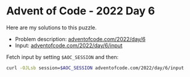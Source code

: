 # Advent of Code - 2022 Day 6
Here are my solutions to this puzzle.

* Problem description: [adventofcode.com/2022/day/6](https://adventofcode.com/2022/day/6)
* Input: [adventofcode.com/2022/day/6/input](https://adventofcode.com/2022/day/6/input)

Fetch input by setting `$AOC_SESSION` and then:
```bash
curl -OJLsb session=$AOC_SESSION adventofcode.com/2022/day/6/input
```
